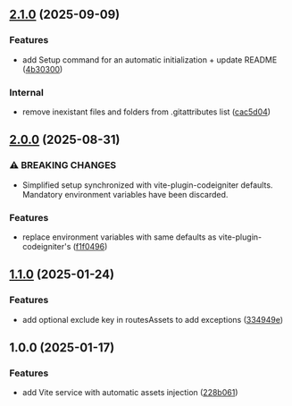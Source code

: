 ## [2.1.0](https://github.com/yassinedoghri/codeigniter-vite/compare/v2.0.0...v2.1.0) (2025-09-09)

### Features

- add Setup command for an automatic initialization + update README
  ([4b30300](https://github.com/yassinedoghri/codeigniter-vite/commit/4b303005e8d1778e7bad682cf4b180e7607f6af7))

### Internal

- remove inexistant files and folders from .gitattributes list
  ([cac5d04](https://github.com/yassinedoghri/codeigniter-vite/commit/cac5d042dab49d5d75b9bdc6174bb104495a1ec5))

## [2.0.0](https://github.com/yassinedoghri/codeigniter-vite/compare/v1.1.0...v2.0.0) (2025-08-31)

### ⚠ BREAKING CHANGES

- Simplified setup synchronized with vite-plugin-codeigniter defaults. Mandatory
  environment variables have been discarded.

### Features

- replace environment variables with same defaults as vite-plugin-codeigniter's
  ([f1f0496](https://github.com/yassinedoghri/codeigniter-vite/commit/f1f04963690b3bd3b8bc7906ca7a92648e7d9ce6))

## [1.1.0](https://github.com/yassinedoghri/codeigniter-vite/compare/v1.0.0...v1.1.0) (2025-01-24)

### Features

- add optional exclude key in routesAssets to add exceptions
  ([334949e](https://github.com/yassinedoghri/codeigniter-vite/commit/334949efa0b8bb78544779c8a8a98b39661580cc))

## 1.0.0 (2025-01-17)

### Features

- add Vite service with automatic assets injection
  ([228b061](https://github.com/yassinedoghri/codeigniter-vite/commit/228b061677bf5cd8049a27fcf5548fd6bbbd0b91))
